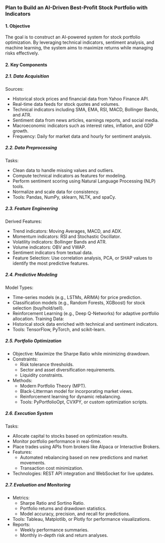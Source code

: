 ### Plan to Build an AI-Driven Best-Profit Stock Portfolio with Indicators
#### 1. Objective
The goal is to construct an AI-powered system for stock portfolio optimization. By leveraging technical indicators, sentiment analysis, and machine learning, the system aims to maximize returns while managing risks effectively.
#### 2. Key Components
##### 2.1. Data Acquisition
Sources:
* Historical stock prices and financial data from Yahoo Finance API.
* Real-time data feeds for stock quotes and volumes.
* Technical indicators including SMA, EMA, RSI, MACD, Bollinger Bands, and ATR.
* Sentiment data from news articles, earnings reports, and social media.
* Macroeconomic indicators such as interest rates, inflation, and GDP growth.
* Frequency: Daily for market data and hourly for sentiment analysis.
##### 2.2. Data Preprocessing
Tasks:
* Clean data to handle missing values and outliers.
* Compute technical indicators as features for modeling.
* Perform sentiment scoring using Natural Language Processing (NLP) tools.
* Normalize and scale data for consistency.
* Tools: Pandas, NumPy, sklearn, NLTK, and spaCy.
##### 2.3. Feature Engineering
Derived Features:
* Trend indicators: Moving Averages, MACD, and ADX.
* Momentum indicators: RSI and Stochastic Oscillator.
* Volatility indicators: Bollinger Bands and ATR.
* Volume indicators: OBV and VWAP.
* Sentiment indicators from textual data.
* Feature Selection: Use correlation analysis, PCA, or SHAP values to identify the most predictive features.
##### 2.4. Predictive Modeling
Model Types:
* Time-series models (e.g., LSTMs, ARIMA) for price prediction.
* Classification models (e.g., Random Forests, XGBoost) for stock selection (buy/hold/sell).
* Reinforcement Learning (e.g., Deep Q-Networks) for adaptive portfolio allocation.
Training Data:
* Historical stock data enriched with technical and sentiment indicators.
* Tools: TensorFlow, PyTorch, and scikit-learn.
##### 2.5. Portfolio Optimization
* Objective: Maximize the Sharpe Ratio while minimizing drawdown.
* Constraints:
    * Risk tolerance thresholds.
    * Sector and asset diversification requirements.
    * Liquidity constraints.
* Methods:
    * Modern Portfolio Theory (MPT).
    * Black-Litterman model for incorporating market views.
    * Reinforcement learning for dynamic rebalancing.
    * Tools: PyPortfolioOpt, CVXPY, or custom optimization scripts.
##### 2.6. Execution System
Tasks:
* Allocate capital to stocks based on optimization results.
* Monitor portfolio performance in real-time.
* Place trades using APIs from brokers like Alpaca or Interactive Brokers.
* Features:
    * Automated rebalancing based on new predictions and market movements.
    * Transaction cost minimization.
* Technologies: REST API integration and WebSocket for live updates.
##### 2.7. Evaluation and Monitoring
* Metrics:
    * Sharpe Ratio and Sortino Ratio.
    * Portfolio returns and drawdown statistics.
    * Model accuracy, precision, and recall for predictions.
* Tools: Tableau, Matplotlib, or Plotly for performance visualizations.
* Reports:
    * Weekly performance summaries.
    * Monthly in-depth risk and return analyses.

